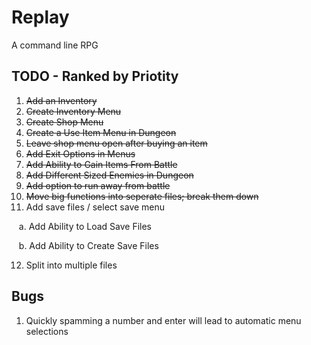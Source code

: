 # Replay

A command line RPG

## TODO - Ranked by Priotity

1. <del>Add an Inventory</del>
2. <del>Create Inventory Menu</del>
3. <del>Create Shop Menu</del>
4. <del>Create a Use Item Menu in Dungeon</del>
5. <del>Leave shop menu open after buying an item</del>
6. <del>Add Exit Options in Menus</del>
7. <del>Add Ability to Gain Items From Battle</del>
8. <del>Add Different Sized Enemies in Dungeon</del>
9. <del>Add option to run away from battle</del>
10. <del>Move big functions into seperate files; break them down</del>
11. Add save files / select save menu

&nbsp;&nbsp; a. Add Ability to Load Save Files

&nbsp;&nbsp; b. Add Ability to Create Save Files

12. Split into multiple files

## Bugs
1. Quickly spamming a number and enter will lead to automatic menu selections

